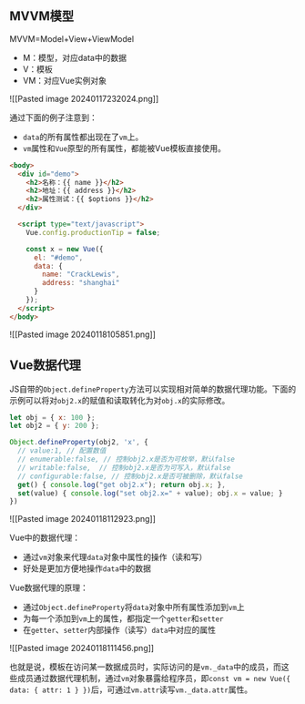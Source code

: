 
## MVVM模型

MVVM=Model+View+ViewModel
- M：模型，对应data中的数据
- V：模板
- VM：对应Vue实例对象

![[Pasted image 20240117232024.png]]

通过下面的例子注意到：
- `data`的所有属性都出现在了`vm`上。
- `vm`属性和`Vue`原型的所有属性，都能被Vue模板直接使用。

```html
<body>
  <div id="demo">
    <h2>名称：{{ name }}</h2>
    <h2>地址：{{ address }}</h2>
    <h2>属性测试：{{ $options }}</h2>
  </div>

  <script type="text/javascript">
    Vue.config.productionTip = false; 

    const x = new Vue({
      el: "#demo", 
      data: {
        name: "CrackLewis",
        address: "shanghai"
      }
    });
  </script>
</body>
```

![[Pasted image 20240118105851.png]]

## Vue数据代理

JS自带的`Object.defineProperty`方法可以实现相对简单的数据代理功能。下面的示例可以将对`obj2.x`的赋值和读取转化为对`obj.x`的实际修改。

```js
let obj = { x: 100 };
let obj2 = { y: 200 };

Object.defineProperty(obj2, 'x', {
  // value:1, // 配置数值
  // enumerable:false, // 控制obj2.x是否为可枚举，默认false
  // writable:false,  // 控制obj2.x是否为可写入，默认false
  // configurable:false, // 控制obj2.x是否可被删除，默认false
  get() { console.log("get obj2.x"); return obj.x; },
  set(value) { console.log("set obj2.x=" + value); obj.x = value; }
})
```

![[Pasted image 20240118112923.png]]

Vue中的数据代理：
- 通过`vm`对象来代理`data`对象中属性的操作（读和写）
- 好处是更加方便地操作`data`中的数据

Vue数据代理的原理：
- 通过`Object.defineProperty`将`data`对象中所有属性添加到`vm`上
- 为每一个添加到`vm`上的属性，都指定一个`getter`和`setter`
- 在`getter`、`setter`内部操作（读写）`data`中对应的属性

![[Pasted image 20240118111456.png]]

也就是说，模板在访问某一数据成员时，实际访问的是`vm._data`中的成员，而这些成员通过数据代理机制，通过`vm`对象暴露给程序员，即`const vm = new Vue({ data: { attr: 1 } })`后，可通过`vm.attr`读写`vm._data.attr`属性。

